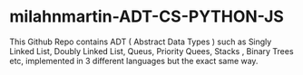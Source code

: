 # milahnmartin-ADT-CS-PYTHON-JS
 This Github Repo contains ADT ( Abstract Data Types ) such as Singly Linked List, Doubly Linked List, Queus, Priority Quees, Stacks , Binary Trees etc, implemented in 3 different languages but the exact same way.
